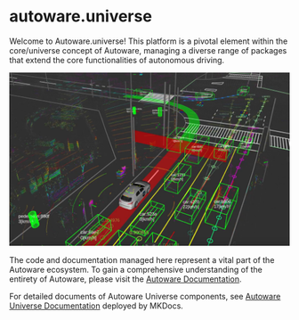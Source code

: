 # autoware.universe

Welcome to Autoware.universe! This platform is a pivotal element within the core/universe concept of Autoware, managing a diverse range of packages that extend the core functionalities of autonomous driving.

![autoware_universe_front](docs/assets/images/autoware_universe_front.png)

The code and documentation managed here represent a vital part of the Autoware ecosystem. To gain a comprehensive understanding of the entirety of Autoware, please visit the [Autoware Documentation](https://autowarefoundation.github.io/autoware-documentation/).

For detailed documents of Autoware Universe components, see [Autoware Universe Documentation](https://autowarefoundation.github.io/autoware.universe/) deployed by MKDocs.
